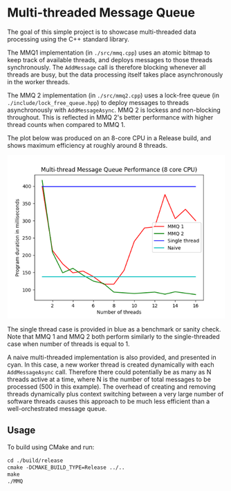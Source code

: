 # Multi-threaded Message Queue

The goal of this simple project is to showcase multi-threaded data processing using the C++ standard library. 

The MMQ1 implementation (in `./src/mmq.cpp`) uses an atomic bitmap to keep track of available threads, and deploys messages to those threads synchronously. The `AddMessage` call is therefore blocking whenever all threads are busy, but the data processing itself takes place asynchronously in the worker threads.

The MMQ 2 implementation (in `./src/mmq2.cpp`) uses a lock-free queue (in `./include/lock_free_queue.hpp`) to deploy messages to threads asynchronously with `AddMessageAsync`. MMQ 2 is lockess and non-blocking throughout. This is reflected in MMQ 2's better performance with higher thread counts when compared to MMQ 1.

The plot below was produced on an 8-core CPU in a Release build, and shows maximum efficiency at roughly around 8 threads.

![Plot](./plot_1.png)

The single thread case is provided in blue as a benchmark or sanity check. Note that MMQ 1 and MMQ 2 both perform similarly to the single-threaded case when number of threads is equal to 1.

A naive multi-threaded implementation is also provided, and presented in cyan. In this case, a new worker thread is created dynamically with each `AddMessageAsync` call. Therefore there could potentially be as many as N threads active at a time, where N is the number of total messages to be processed (500 in this example). The overhead of creating and removing threads dynamically plus context switching between a very large number of software threads causes this approach to be much less efficient than a well-orchestrated message queue.

## Usage

To build using CMake and run:

```
cd ./build/release
cmake -DCMAKE_BUILD_TYPE=Release ../..
make
./MMQ
```